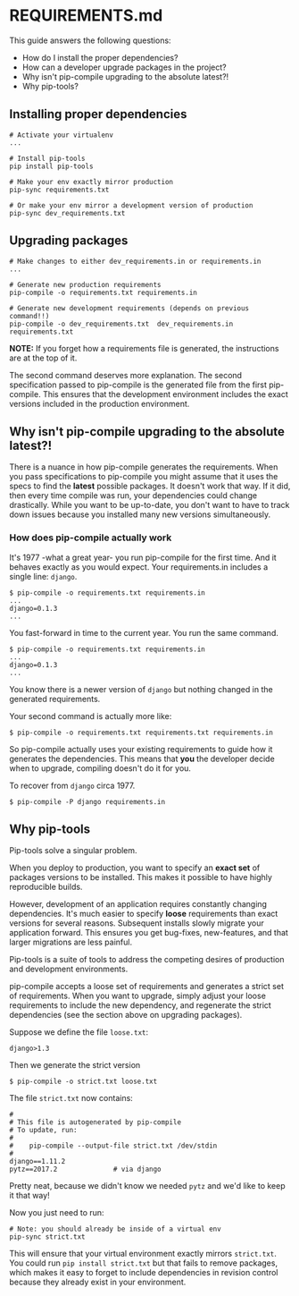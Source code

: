 # REQUIREMENTS.md

This guide answers the following questions:
- How do I install the proper dependencies?
- How can a developer upgrade packages in the project?
- Why isn't pip-compile upgrading to the absolute latest?!
- Why pip-tools?

## Installing proper dependencies

```
# Activate your virtualenv
...

# Install pip-tools
pip install pip-tools

# Make your env exactly mirror production
pip-sync requirements.txt

# Or make your env mirror a development version of production
pip-sync dev_requirements.txt
```

## Upgrading packages

```
# Make changes to either dev_requirements.in or requirements.in
...

# Generate new production requirements
pip-compile -o requirements.txt requirements.in

# Generate new development requirements (depends on previous command!!)
pip-compile -o dev_requirements.txt  dev_requirements.in requirements.txt
```

**NOTE:** If you forget how a requirements file is generated, the instructions
are at the top of it.

The second command deserves more explanation. The second specification passed
to pip-compile is the generated file from the first pip-compile. This
ensures that the development environment includes the exact versions
included in the production environment.

## Why isn't pip-compile upgrading to the absolute latest?!

There is a nuance in how pip-compile generates the requirements.  When you
pass specifications to pip-compile you might assume that it uses the specs to
find the **latest** possible packages. It doesn't work that way. If it did,
then every time compile was run, your dependencies could change drastically.
While you want to be up-to-date, you don't want to have to track down issues
because you installed many new versions simultaneously.

### How does pip-compile actually work

It's 1977 -what a great year- you run pip-compile for the first time. And it
behaves exactly as you would expect. Your requirements.in includes a single
line: `django`.
```
$ pip-compile -o requirements.txt requirements.in
...
django=0.1.3
...
```

You fast-forward in time to the current year. You run the same command.
```
$ pip-compile -o requirements.txt requirements.in
...
django=0.1.3
...
```
You know there is a newer version of `django` but nothing changed in the
generated requirements.

Your second command is actually more like:
```
$ pip-compile -o requirements.txt requirements.txt requirements.in
```

So pip-compile actually uses your existing requirements to guide how it
generates the dependencies. This means that **you** the developer decide when
to upgrade, compiling doesn't do it for you.

To recover from `django` circa 1977.
```
$ pip-compile -P django requirements.in
```

## Why pip-tools
Pip-tools solve a singular problem.

When you deploy to production, you want to specify an **exact set** of packages
versions to be installed. This makes it possible to have highly reproducible
builds.

However, development of an application requires constantly changing
dependencies. It's much easier to specify **loose** requirements than exact
versions for several reasons.  Subsequent installs slowly migrate your
application forward. This ensures you get bug-fixes, new-features, and that
larger migrations are less painful.

Pip-tools is a suite of tools to address the competing desires of production
and development environments.

pip-compile accepts a loose set of requirements and generates a strict set
of requirements. When you want to upgrade, simply adjust your loose
requirements to include the new dependency, and regenerate the strict
dependencies (see the section above on upgrading packages).

Suppose we define the file `loose.txt`:
```
django>1.3
```

Then we generate the strict version
```
$ pip-compile -o strict.txt loose.txt
```

The file `strict.txt` now contains:
```
#
# This file is autogenerated by pip-compile
# To update, run:
#
#    pip-compile --output-file strict.txt /dev/stdin
#
django==1.11.2
pytz==2017.2              # via django
```

Pretty neat, because we didn't know we needed `pytz` and we'd like to keep it
that way!

Now you just need to run:
```
# Note: you should already be inside of a virtual env
pip-sync strict.txt
```

This will ensure that your virtual environment exactly mirrors `strict.txt`.
You could run `pip install strict.txt` but that fails to remove packages,
which makes it easy to forget to include dependencies in revision control
because they already exist in your environment.
